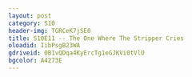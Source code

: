 ```yaml
---
layout: post 
category: S10 
header-img: TGRCeK7jSE0 
title: S10E11 -- The One Where The Stripper Cries 
oloadid: IibPsgB23WA 
gdriveid: 0B1vQDqa4KyErcTg1eGJKVi0tVlU 
bgcolor: A4273E
--- 
```

<!--more--> 
